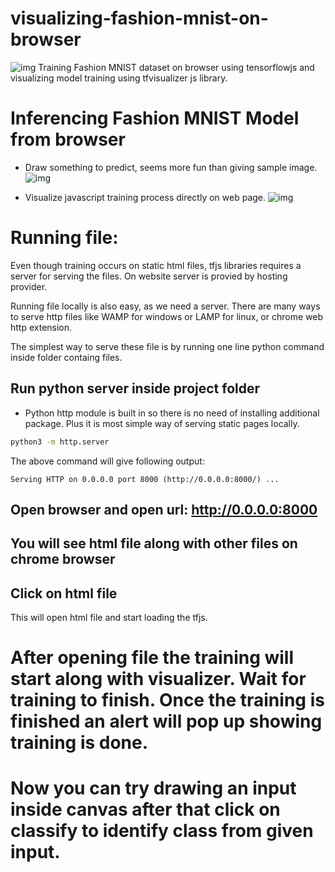 # visualizing-fashion-mnist-on-browser
![img](https://miro.medium.com/max/1400/1*R6wGKAXL06jGL3tWRT_S-w.jpeg)
Training Fashion MNIST dataset on browser using tensorflowjs and visualizing model training using tfvisualizer js library.

# Inferencing Fashion MNIST Model from browser
* Draw something to predict, seems more fun than giving sample image.
![img](https://miro.medium.com/max/1400/1*L0-l2MDkf7qSccrcSvKguQ.jpeg)

* Visualize javascript training process directly on web page.
![img](https://miro.medium.com/max/1400/1*qNZE60y3XPVfP0kOum1rLA.jpeg)

# Running file:
Even though training occurs on static html files, tfjs libraries requires a server for serving the files. On website server is provied by hosting provider. 

Running file locally is also easy, as we need a server. There are many ways to serve http files like WAMP for windows or LAMP for linux, or chrome web http extension.

The simplest way to serve these file is by running one line python command inside folder containg files.

## Run python server inside project folder
* Python http module is built in so there is no need of installing additional package. Plus it is most simple way of serving static pages locally.

```bash
python3 -m http.server
```
 The above command will give following output:
 ```
 Serving HTTP on 0.0.0.0 port 8000 (http://0.0.0.0:8000/) ...
 ```

 ## Open browser and open url: http://0.0.0.0:8000

## You will see html file along with other files on chrome browser

## Click on html file
This will open html file and start loading the tfjs.

# After opening file the training will start along with visualizer. Wait for training to finish. Once the training is finished an alert will pop up showing training is done.
# Now you can try drawing an input inside canvas after that click on classify to identify class from given input.